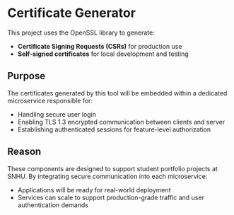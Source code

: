# Certificate Generator

This project uses the OpenSSL library to generate:

- **Certificate Signing Requests (CSRs)** for production use
- **Self-signed certificates** for local development and testing

## Purpose

The certificates generated by this tool will be embedded within a dedicated microservice responsible for:

- Handling secure user login
- Enabling TLS 1.3 encrypted communication between clients and server
- Establishing authenticated sessions for feature-level authorization

## Reason

These components are designed to support student portfolio projects at SNHU. By integrating secure communication into each microservice:

- Applications will be ready for real-world deployment
- Services can scale to support production-grade traffic and user authentication demands
